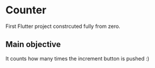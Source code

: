 # Counter

First Flutter project constrcuted fully from zero.

## Main objective

It counts how many times the increment button is pushed :)
